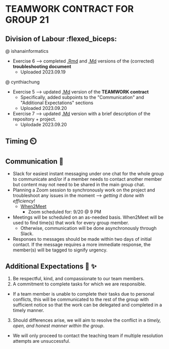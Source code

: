 # TEAMWORK CONTRACT FOR GROUP 21

## Division of Labour :flexed_biceps:
@ ishanainformatics 
* Exercise 6 --> completed [.Rmd](https://github.com/stat545ubc-2023/collaborative-group21/blob/main/troubleshooting-1.Rmd) and [.Md](https://github.com/stat545ubc-2023/collaborative-group21/blob/main/troubleshooting-1.md) versions of the (corrected) **troubleshooting document**
  * Uploaded 2023.09.19
  
@ cynthiachung
* Exercise 5 --> updated [.Md](https://github.com/stat545ubc-2023/collaborative-group21/blob/main/TEAMWORK.md) version of the **TEAMWORK contract** 
  * Specifically, added subpoints to the "Communication" and "Additional Expectations" sections
  * Uploaded 2023.09.20
* Exercise 7 --> updated [.Md](https://github.com/stat545ubc-2023/collaborative-group21/blob/main/README.md) version with a brief description of the repository + project.
  * Uplodade 2023.09.20

## Timing :timer_clock:

## Communication :speech_balloon:
* Slack for easiest instant messaging under one chat for the whole group to communicate and/or if a member needs to contact another member but content may not need to be shared in the main group chat.
* Planning a Zoom session to synchronously work on the project and troubleshoot any issues in the moment --> _getting it done with efficiency!_
  * [When2Meet](https://www.when2meet.com/?21452226-FnyJZ)
    * Zoom scheduled for: 9/20 @ 9 PM
* Meetings will be scheduled on an as-needed basis. When2Meet will be used to find time(s) that work for every group member.
  * Otherwise, communication will be done asynchronously through Slack.
* Responses to messages should be made within two days of initial contact. If the message requires a more immediate response, the member(s) will be tagged to signify urgency.

## Additional Expectations :rainbow: :sparkles:
1. Be respectful, kind, and compassionate to our team members.
2. A commitment to complete tasks for which we are responsible.
  * If a team member is unable to complete their tasks due to personal conflicts, this will be communicated to the rest of the group with sufficient notice so that the work can be delegated and completed in a timely manner.
3. Should differences arise, we will aim to resolve the conflict in a *timely, open, and honest manner within the group*.
  * We will only proceed to contact the teaching team if multiple resolution attempts are unsuccessful.